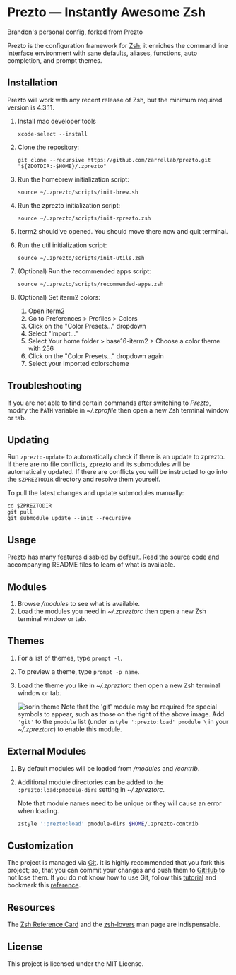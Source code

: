 # Prezto — Instantly Awesome Zsh

Brandon's personal config, forked from Prezto

Prezto is the configuration framework for [Zsh][1]; it enriches the command line
interface environment with sane defaults, aliases, functions, auto completion,
and prompt themes.

## Installation

Prezto will work with any recent release of Zsh, but the minimum required
version is 4.3.11.

  1. Install mac developer tools

     ```console
     xcode-select --install
     ```

  1. Clone the repository:

     ```console
     git clone --recursive https://github.com/zarrellab/prezto.git "${ZDOTDIR:-$HOME}/.zprezto"
     ```

  1. Run the homebrew initialization script:

     ```console
     source ~/.zprezto/scripts/init-brew.sh
     ```

  1. Run the zprezto initialization script:

     ```console
     source ~/.zprezto/scripts/init-zprezto.zsh
     ```

  1. Iterm2 should've opened. You should move there now and quit terminal.

  1. Run the util initialization script:

     ```console
     source ~/.zprezto/scripts/init-utils.zsh
     ```

  1. (Optional) Run the recommended apps script:

     ```console
     source ~/.zprezto/scripts/recommended-apps.zsh
     ```

  1. (Optional) Set iterm2 colors:

     1. Open iterm2
     1. Go to Preferences > Profiles > Colors
     1. Click on the "Color Presets..." dropdown
     1. Select "Import..."
     1. Select Your home folder > base16-iterm2 > Choose a color theme with 256
     1. Click on the "Color Presets..." dropdown again
     1. Select your imported colorscheme

## Troubleshooting

If you are not able to find certain commands after switching to *Prezto*,
modify the `PATH` variable in *~/.zprofile* then open a new Zsh terminal
window or tab.

## Updating

Run `zprezto-update` to automatically check if there is an update to zprezto.
If there are no file conflicts, zprezto and its submodules will be
automatically updated. If there are conflicts you will be instructed to go into
the `$ZPREZTODIR` directory and resolve them yourself.

To pull the latest changes and update submodules manually:

```console
cd $ZPREZTODIR
git pull
git submodule update --init --recursive
```

## Usage

Prezto has many features disabled by default. Read the source code and
accompanying README files to learn of what is available.

## Modules

  1. Browse */modules* to see what is available.
  1. Load the modules you need in *~/.zpreztorc* then open a new Zsh terminal
     window or tab.

## Themes

  1. For a list of themes, type `prompt -l`.
  1. To preview a theme, type `prompt -p name`.
  1. Load the theme you like in *~/.zpreztorc* then open a new Zsh terminal
     window or tab.

     ![sorin theme][2]
     Note that the 'git' module may be required for special symbols to appear,
     such as those on the right of the above image. Add `'git'` to the `pmodule`
     list (under `zstyle ':prezto:load' pmodule \` in your *~/.zpreztorc*) to
     enable this module.

## External Modules

  1. By default modules will be loaded from */modules* and */contrib*.
  1. Additional module directories can be added to the
     `:prezto:load:pmodule-dirs` setting in *~/.zpreztorc*.

     Note that module names need to be unique or they will cause an error when
     loading.

     ```sh
     zstyle ':prezto:load' pmodule-dirs $HOME/.zprezto-contrib
     ```

## Customization

The project is managed via [Git][3]. It is highly recommended that you fork this
project; so, that you can commit your changes and push them to [GitHub][4] to
not lose them. If you do not know how to use Git, follow this [tutorial][5] and
bookmark this [reference][6].

## Resources

The [Zsh Reference Card][7] and the [zsh-lovers][8] man page are indispensable.

## License

This project is licensed under the MIT License.

[1]: http://www.zsh.org
[2]: http://i.imgur.com/nrGV6pg.png "sorin theme"
[3]: http://git-scm.com
[4]: https://github.com
[5]: http://gitimmersion.com
[6]: https://git.github.io/git-reference/
[7]: http://www.bash2zsh.com/zsh_refcard/refcard.pdf
[8]: http://grml.org/zsh/zsh-lovers.html
